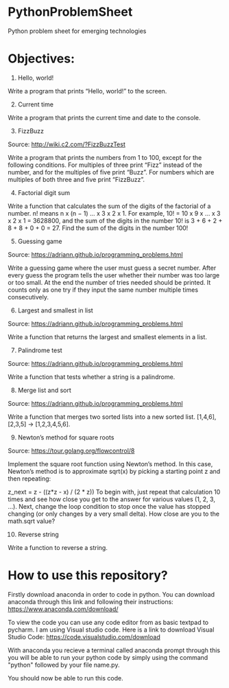 # PythonProblemSheet
Python problem sheet for emerging technologies

# Objectives:

1. Hello, world!

Write a program that prints “Hello, world!” to the screen.

2. Current time

Write a program that prints the current time and date to the console.

3. FizzBuzz

Source: http://wiki.c2.com/?FizzBuzzTest

Write a program that prints the numbers from 1 to 100, except for the following conditions. For multiples of three print “Fizz” instead of the number, and for the multiples of five print “Buzz”. For numbers which are multiples of both three and five print “FizzBuzz”.

4. Factorial digit sum

Write a function that calculates the sum of the digits of the factorial of a number. n! means n x (n − 1) … x 3 x 2 x 1. For example, 10! = 10 x 9 x … x 3 x 2 x 1 = 3628800, and the sum of the digits in the number 10! is 3 + 6 + 2 + 8 + 8 + 0 + 0 = 27. Find the sum of the digits in the number 100!

5. Guessing game

Source: https://adriann.github.io/programming_problems.html

Write a guessing game where the user must guess a secret number. After every guess the program tells the user whether their number was too large or too small. At the end the number of tries needed should be printed. It counts only as one try if they input the same number multiple times consecutively.

6. Largest and smallest in list

Source: https://adriann.github.io/programming_problems.html

Write a function that returns the largest and smallest elements in a list.

7. Palindrome test

Source: https://adriann.github.io/programming_problems.html

Write a function that tests whether a string is a palindrome.

8. Merge list and sort

Source: https://adriann.github.io/programming_problems.html

Write a function that merges two sorted lists into a new sorted list. [1,4,6],[2,3,5] → [1,2,3,4,5,6].

9. Newton’s method for square roots

Source: https://tour.golang.org/flowcontrol/8

Implement the square root function using Newton’s method. In this case, Newton’s method is to approximate sqrt(x) by picking a starting point z and then repeating:

z_next = z - ((z*z - x) / (2 * z))
To begin with, just repeat that calculation 10 times and see how close you get to the answer for various values (1, 2, 3, …). Next, change the loop condition to stop once the value has stopped changing (or only changes by a very small delta). How close are you to the math.sqrt value?

10. Reverse string

Write a function to reverse a string.

# How to use this repository?

Firstly download anaconda in order to code in python. You can download anaconda through this link and following their instructions: https://www.anaconda.com/download/

To view the code you can use any code editor from as basic textpad to pycharm. I am using Visual studio code.
Here is a link to download Visual Studio Code: https://code.visualstudio.com/download

With anaconda you recieve a terminal called anaconda prompt through this you will be able to run your python code by simply using the command "python" followed by your file name.py.

You should now be able to run this code.
